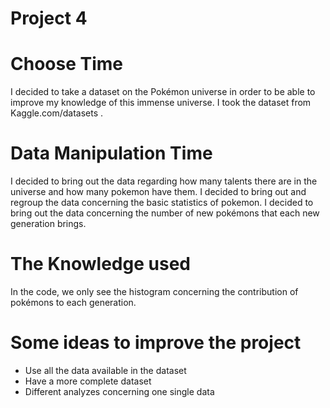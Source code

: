 # Project 4

# Choose Time

  I decided to take a dataset on the Pokémon universe in order to be able to improve my knowledge of this immense universe. I took the dataset from Kaggle.com/datasets .
  
# Data Manipulation Time

 I decided to bring out the data regarding how many talents there are in the universe and how many pokemon have them.
 I decided to bring out and regroup the data concerning the basic statistics of pokemon.
 I decided to bring out the data concerning the number of new pokémons that each new generation brings.
 
 
# The Knowledge used

  In the code, we only see the histogram concerning the contribution of pokémons to each generation.
  
# Some ideas to improve the project

  - Use all the data available in the dataset
  - Have a more complete dataset
  - Different analyzes concerning one single data
  
